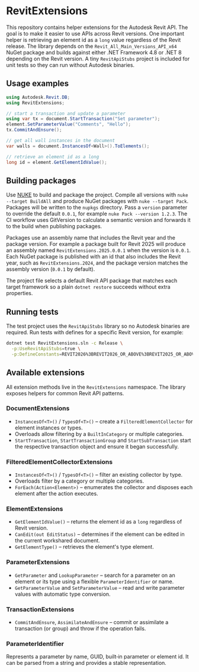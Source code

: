 # RevitExtensions

This repository contains helper extensions for the Autodesk Revit API. The goal is to make it easier to use APIs across Revit versions. One important helper is retrieving an element id as a `long` value regardless of the Revit release. The library depends on the `Revit_All_Main_Versions_API_x64` NuGet package and builds against either .NET Framework 4.8 or .NET 8 depending on the Revit version. A tiny `RevitApiStubs` project is included for unit tests so they can run without Autodesk binaries.

## Usage examples

```csharp
using Autodesk.Revit.DB;
using RevitExtensions;

// start a transaction and update a parameter
using var tx = document.StartTransaction("Set parameter");
element.SetParameterValue("Comments", "Hello");
tx.CommitAndEnsure();

// get all wall instances in the document
var walls = document.InstancesOf<Wall>().ToElements();

// retrieve an element id as a long
long id = element.GetElementIdValue();
```


## Building packages

Use [NUKE](https://nuke.build) to build and package the project. Compile all
versions with `nuke --target BuildAll` and produce NuGet packages with
`nuke --target Pack`. Packages will be written to the `nupkgs` directory. Pass a
`version` parameter to override the default `0.0.1`, for example
`nuke Pack --version 1.2.3`. The CI workflow uses GitVersion to calculate a
semantic version and forwards it to the build when publishing packages.

Packages use an assembly name that includes the Revit year and the package
version. For example a package built for Revit 2025 will produce an assembly
named `RevitExtensions.2025.0.0.1` when the version is `0.0.1`.
Each NuGet package is published with an id that also includes the Revit year,
such as `RevitExtensions.2024`, and the package version matches the assembly
version (`0.0.1` by default).

The project file selects a default Revit API package that matches each target
framework so a plain `dotnet restore` succeeds without extra properties.

## Running tests

The test project uses the `RevitApiStubs` library so no Autodesk binaries are
required. Run tests with defines for a specific Revit version, for example:

```bash
dotnet test RevitExtensions.sln -c Release \
  -p:UseRevitApiStubs=true \
  -p:DefineConstants=REVIT2026%3BREVIT2026_OR_ABOVE%3BREVIT2025_OR_ABOVE%3BREVIT2024_OR_ABOVE
```

## Available extensions

All extension methods live in the `RevitExtensions` namespace.
The library exposes helpers for common Revit API patterns.

### DocumentExtensions

- `InstancesOf<T>()` / `TypesOf<T>()` – create a `FilteredElementCollector` for
  element instances or types.
- Overloads allow filtering by a `BuiltInCategory` or multiple categories.
- `StartTransaction`, `StartTransactionGroup` and `StartSubTransaction` start
  the respective transaction object and ensure it began successfully.

### FilteredElementCollectorExtensions

- `InstancesOf<T>()` / `TypesOf<T>()` – filter an existing collector by type.
- Overloads filter by a category or multiple categories.
- `ForEach(Action<Element>)` – enumerates the collector and disposes each
  element after the action executes.

### ElementExtensions

- `GetElementIdValue()` – returns the element id as a `long` regardless of
  Revit version.
- `CanEdit(out EditStatus)` – determines if the element can be edited in the
  current workshared document.
- `GetElementType()` – retrieves the element's type element.

### ParameterExtensions

- `GetParameter` and `LookupParameter` – search for a parameter on an element or
  its type using a flexible `ParameterIdentifier` or name.
- `GetParameterValue` and `SetParameterValue` – read and write parameter values
  with automatic type conversion.

### TransactionExtensions

- `CommitAndEnsure`, `AssimilateAndEnsure` – commit or assimilate a transaction
  (or group) and throw if the operation fails.

### ParameterIdentifier

Represents a parameter by name, GUID, built‑in parameter or element id. It can
be parsed from a string and provides a stable representation.

